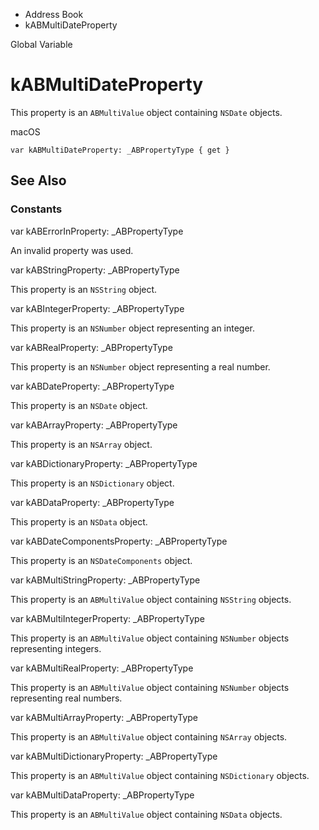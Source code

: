 

- Address Book
-  kABMultiDateProperty 

Global Variable

# kABMultiDateProperty

This property is an `ABMultiValue` object containing `NSDate` objects.

macOS

``` source
var kABMultiDateProperty: _ABPropertyType { get }
```

## See Also

### Constants

var kABErrorInProperty: _ABPropertyType

An invalid property was used.

var kABStringProperty: _ABPropertyType

This property is an `NSString` object.

var kABIntegerProperty: _ABPropertyType

This property is an `NSNumber` object representing an integer.

var kABRealProperty: _ABPropertyType

This property is an `NSNumber` object representing a real number.

var kABDateProperty: _ABPropertyType

This property is an `NSDate` object.

var kABArrayProperty: _ABPropertyType

This property is an `NSArray` object.

var kABDictionaryProperty: _ABPropertyType

This property is an `NSDictionary` object.

var kABDataProperty: _ABPropertyType

This property is an `NSData` object.

var kABDateComponentsProperty: _ABPropertyType

This property is an `NSDateComponents` object.

var kABMultiStringProperty: _ABPropertyType

This property is an `ABMultiValue` object containing `NSString` objects.

var kABMultiIntegerProperty: _ABPropertyType

This property is an `ABMultiValue` object containing `NSNumber` objects representing integers.

var kABMultiRealProperty: _ABPropertyType

This property is an `ABMultiValue` object containing `NSNumber` objects representing real numbers.

var kABMultiArrayProperty: _ABPropertyType

This property is an `ABMultiValue` object containing `NSArray` objects.

var kABMultiDictionaryProperty: _ABPropertyType

This property is an `ABMultiValue` object containing `NSDictionary` objects.

var kABMultiDataProperty: _ABPropertyType

This property is an `ABMultiValue` object containing `NSData` objects.

